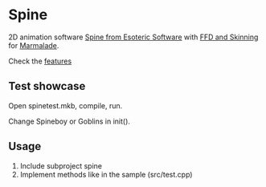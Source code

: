 Spine
=====

2D animation software [Spine from Esoteric Software](http://esotericsoftware.com/) with [FFD and Skinning](http://esotericsoftware.com/blog/skinning-is-ready) for [Marmalade](http://www.madewithmarmalade.com).

Check the [features](http://esotericsoftware.com/spine-in-depth#Features)

Test showcase
-------------

Open spinetest.mkb, compile, run.

Change Spineboy or Goblins in init().

Usage
-----

1. Include subproject spine
2. Implement methods like in the sample (src/test.cpp)
